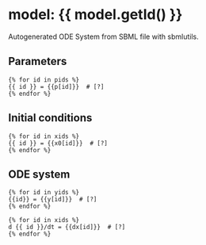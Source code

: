 
# model: {{ model.getId() }}
Autogenerated ODE System from SBML file with sbmlutils.

## Parameters
```
{% for id in pids %}
{{ id }} = {{p[id]}}  # [?] 
{% endfor %}
```

## Initial conditions
```
{% for id in xids %}
{{ id }} = {{x0[id]}}  # [?]
{% endfor %}
```

## ODE system
```
{% for id in yids %}
{{id}} = {{y[id]}}  # [?]
{% endfor %}

{% for id in xids %}
d {{ id }}/dt = {{dx[id]}}  # [?]
{% endfor %}
```
